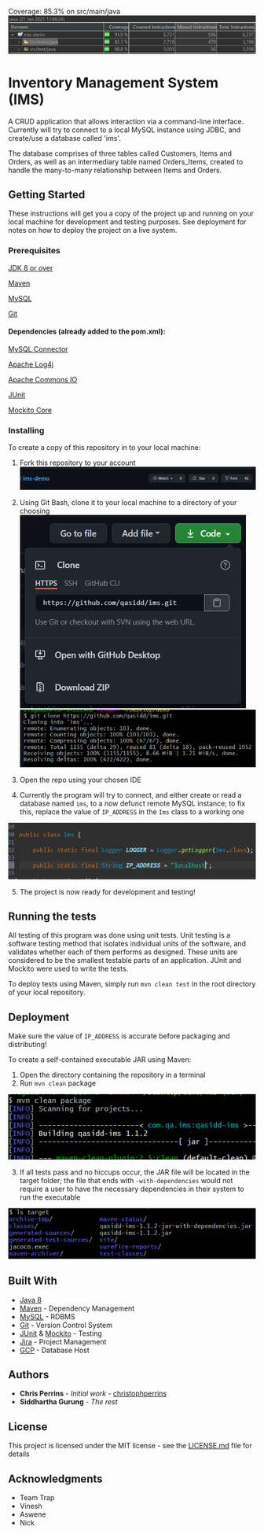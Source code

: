 Coverage: 85.3% on src/main/java
![Alt](readme-img/1.png)

# Inventory Management System (IMS)

A CRUD application that allows interaction via a command-line interface. Currently will try to connect to a local MySQL instance using JDBC, and create/use a database called 'ims'.

The database comprises of three tables called Customers, Items and Orders, as well as an intermediary table named Orders_Items, created to handle the many-to-many relationship between Items and Orders.

## Getting Started

These instructions will get you a copy of the project up and running on your local machine for development and testing purposes. See deployment for notes on how to deploy the project on a live system.

### Prerequisites

[JDK 8 or over](https://www.oracle.com/java/technologies/javase-jre8-downloads.html)

[Maven](http://maven.apache.org/download.cgi)

[MySQL](https://dev.mysql.com/downloads/mysql/5.7.html)

[Git](https://git-scm.com/downloads)

#### Dependencies (already added to the pom.xml):

[MySQL Connector](https://mvnrepository.com/artifact/mysql/mysql-connector-java)

[Apache Log4j](https://mvnrepository.com/artifact/log4j/log4j)

[Apache Commons IO](https://mvnrepository.com/artifact/commons-io/commons-io)

[JUnit](https://mvnrepository.com/artifact/junit/junit)

[Mockito Core](https://mvnrepository.com/artifact/org.mockito/mockito-core)


### Installing

To create a copy of this repository in to your local machine:

1. Fork this repository to your account
![](readme-img/2.png)

2. Using Git Bash, clone it to your local machine to a directory of your choosing
![](readme-img/3.png)
![](readme-img/4.png)

3. Open the repo using your chosen IDE
4. Currently the program will try to connect, and either create or read a database named `ims`, to a now defunct remote MySQL instance; to fix this, replace the value of `IP_ADDRESS` in the `Ims` class to a working one

![](readme-img/5.png)

5. The project is now ready for development and testing!

## Running the tests

All testing of this program was done using unit tests. Unit testing is a software testing method that isolates individual units of the software, and validates whether each of them performs as designed. These units are considered to be the smallest testable parts of an application. JUnit and Mockito were used to write the tests.

To deploy tests using Maven, simply run `mvn clean test` in the root directory of your local repository.

## Deployment

Make sure the value of `IP_ADDRESS` is accurate before packaging and distributing!

To create a self-contained executable JAR using Maven:

1. Open the directory containing the repository in a terminal
2. Run `mvn clean` package

![](readme-img/6.png)

3. If all tests pass and no hiccups occur, the JAR file will be located in the target folder; the file that ends with `-with-dependencies` would not require a user to have the necessary dependencies in their system to run the executable

![](readme-img/7.png)

## Built With

* [Java 8](https://www.oracle.com/java/)
* [Maven](https://maven.apache.org/) - Dependency Management
* [MySQL](https://www.mysql.com/) - RDBMS
* [Git](https://git-scm.com/) - Version Control System
* [JUnit](https://junit.org/junit4/) & [Mockito](https://site.mockito.org/) - Testing
* [Jira](https://www.atlassian.com/software/jira) - Project Management
* [GCP](https://cloud.google.com/) - Database Host

## Authors

* **Chris Perrins** - *Initial work* - [christophperrins](https://github.com/christophperrins)
* **Siddhartha Gurung** - *The rest*

## License

This project is licensed under the MIT license - see the [LICENSE.md](LICENSE.md) file for details 

## Acknowledgments

* Team Trap
* Vinesh
* Aswene
* Nick
